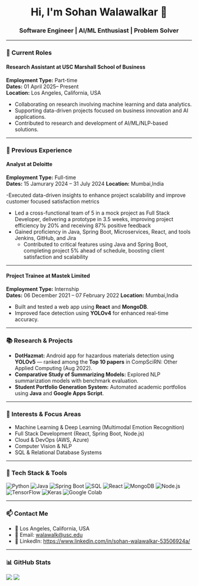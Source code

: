 <h1 align="center">Hi, I'm Sohan Walawalkar 👋</h1>
<h3 align="center">Software Engineer | AI/ML Enthusiast | Problem Solver</h3>

---

### 💼 Current Roles

#### Research Assistant at USC Marshall School of Business  
**Employment Type:** Part-time  
**Dates:** 01 April 2025– Present  
**Location:** Los Angeles, California, USA  

- Collaborating on research involving machine learning and data analytics.
- Supporting data-driven projects focused on business innovation and AI applications.
-  Contributed to research and development of AI/ML/NLP-based solutions.
---

### 🏢 Previous Experience

#### Analyst at Deloitte  
**Employment Type:** Full-time  
**Dates:** 15 Jamurary 2024 – 31 July 2024
**Location:** Mumbai,India 

-Executed data-driven insights to enhance project scalability and improve customer focused satisfaction metrics
- Led a cross-functional  team of 5 in a mock project as Full Stack Developer, delivering a prototype in 3.5 weeks, improving 
project efficiency by 20% and receiving 87% positive feedback
- Gained proficiency in Java, Spring Boot, Microservices, React, and tools Jenkins, GitHub, and Jira
  - Contributed to critical features using Java and Spring Boot, completing project 5% ahead of schedule, boosting client 
satisfaction and scalability
---



#### Project Trainee at Mastek Limited  
**Employment Type:** Internship  
**Dates:** 06 December 2021 – 07 February 2022
**Location:** Mumbai,India

- Built and tested a web app using **React** and **MongoDB**.
- Improved face detection using **YOLOv4** for enhanced real-time accuracy.

---

### 📚 Research & Projects

- **DotHazmat:** Android app for hazardous materials detection using **YOLOv5** — ranked among the **Top 10 papers** in CompSciRN: Other Applied Computing (Aug 2022).
- **Comparative Study of Summarizing Models:** Explored NLP summarization models with benchmark evaluation.
- **Student Portfolio Generation System:** Automated academic portfolios using **Java** and **Google Apps Script**.

---

### 🧠 Interests & Focus Areas

- Machine Learning & Deep Learning (Multimodal Emotion Recognition)
- Full Stack Development (React, Spring Boot, Node.js)
- Cloud & DevOps (AWS, Azure)
- Computer Vision & NLP
- SQL & Relational Database Systems

---

### 🚀 Tech Stack & Tools

![Python](https://img.shields.io/badge/-Python-05122A?style=flat&logo=python)
![Java](https://img.shields.io/badge/-Java-007396?style=flat&logo=java)
![Spring Boot](https://img.shields.io/badge/-Spring%20Boot-6DB33F?style=flat&logo=springboot)
![SQL](https://img.shields.io/badge/-SQL-4479A1?style=flat&logo=mysql)
![React](https://img.shields.io/badge/-React-20232A?style=flat&logo=react)
![MongoDB](https://img.shields.io/badge/-MongoDB-47A248?style=flat&logo=mongodb)
![Node.js](https://img.shields.io/badge/-Node.js-339933?style=flat&logo=node.js)
![TensorFlow](https://img.shields.io/badge/-TensorFlow-FF6F00?style=flat&logo=tensorflow)
![Keras](https://img.shields.io/badge/-Keras-D00000?style=flat&logo=keras)
![Google Colab](https://img.shields.io/badge/-Google%20Colab-F9AB00?style=flat&logo=googlecolab)

---

### 📫 Contact Me

- 📍 Los Angeles, California, USA  
- 📧 Email: walawalk@usc.edu
- 💼 LinkedIn: https://www.linkedin.com/in/sohan-walawalkar-53506924a/
---

### 📊 GitHub Stats

<p align="left">
  <img src="https://github-readme-stats.vercel.app/api?username=yourusername&show_icons=true&theme=tokyonight" />
  <img src="https://github-readme-stats.vercel.app/api/top-langs/?username=yourusername&layout=compact&theme=tokyonight" />
</p>

<!--
**Sohan-5/Sohan-5** is a ✨ _special_ ✨ repository because its `README.md` (this file) appears on your GitHub profile.

Here are some ideas to get you started:

- 🔭 I’m currently working on ...
- 🌱 I’m currently learning ...
- 👯 I’m looking to collaborate on ...
- 🤔 I’m looking for help with ...
- 💬 Ask me about ...
- 📫 How to reach me: ...
- 😄 Pronouns: ...
- ⚡ Fun fact: ...
-->
